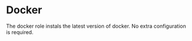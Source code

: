 # Docker

The docker role instals the latest version of docker.
No extra configuration is required.
